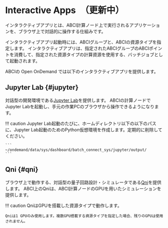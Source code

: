 # Interactive Apps　（更新中）

インタラクティブアプリとは、ABCI計算ノード上で実行されるアプリケーションを、ブラウザ上で対話的に操作する仕組みです。

インタラクティブアプリ起動時には、ABCIグループと、ABCIの資源タイプを指定します。
インタラクティブアプリは、指定されたABCIグループのABCIポイントを消費して、指定された資源タイプの計算資源を使用する、バッチジョブとして起動されます。

ABCIの Open OnDemand では以下のインタラクティブアプリを提供します。

## Jupyter Lab {#jupyter}

対話型の開発環境である[Jupyter Lab](https://jupyter.org/)を提供します。
ABCIの計算ノードでJupyter Labを起動し、手元の作業PCのブラウザから操作できるようになります。

!!! caution
    Jupyter Lab起動のたびに、ホームディレクトリ以下の以下のパスに、Jupyter Lab起動のためのPython仮想環境を作成します。定期的に削除してください。

    ```
    ~/ondemand/data/sys/dashboard/batch_connect_sys/jupyter/output/
    ```


## Qni {#qni}

ブラウザ上で動作する、対話型の量子回路設計・シミュレータである[Qni](https://qniapp.net/)を提供します。
ABCI上のQniは、ABCI計算ノードのGPUを用いたシミュレーションを提供します。

!!! caution
    QniはGPUを搭載した資源タイプで動作します。

    Qniは1 GPUのみ使用します。複数GPU搭載する資源タイプを指定した場合、残りのGPUは使用されません。
